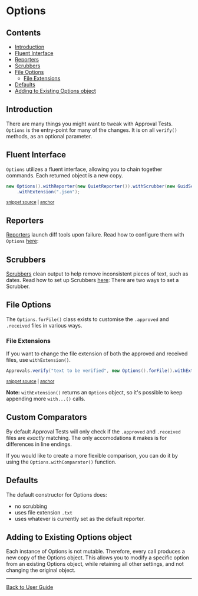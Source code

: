 <a id="top"></a>

# Options

<!-- toc -->
## Contents

  * [Introduction](#introduction)
  * [Fluent Interface](#fluent-interface)
  * [Reporters](#reporters)
  * [Scrubbers](#scrubbers)
  * [File Options](#file-options)
    * [File Extensions](#file-extensions)
  * [Defaults](#defaults)
  * [Adding to Existing Options object](#adding-to-existing-options-object)<!-- endToc -->

## Introduction

There are many things you might want to tweak with Approval Tests. `Options` is the entry-point for many of the changes.
It is on all `verify()` methods, as an optional parameter.

## Fluent Interface

`Options` utilizes a fluent interface, allowing you to chain together commands. Each returned object is a new copy.

<!-- snippet: specify_all_the_options -->
<a id='snippet-specify_all_the_options'></a>
```java
new Options().withReporter(new QuietReporter()).withScrubber(new GuidScrubber()).forFile()
    .withExtension(".json");
```
<sup><a href='/approvaltests-tests/src/test/java/org/approvaltests/OptionsSamplesTest.java#L14-L17' title='Snippet source file'>snippet source</a> | <a href='#snippet-specify_all_the_options' title='Start of snippet'>anchor</a></sup>
<!-- endSnippet -->

## Reporters

[Reporters](/docs/reference/Reporters.md#top) launch diff tools upon failure.  Read how to configure them with `Options` [here](Reporters.md#via-options):

## Scrubbers

[Scrubbers](/docs/explanations/Scrubbers.md#top) clean output to help remove inconsistent pieces of text, such as dates.  Read how to set up Scrubbers [here](../Scrubbers.md#configuring-scrubbers):
There are two ways to set a Scrubber.

## File Options

The `Options.forFile()` class exists to customise the `.approved` and `.received` files in various ways.

### File Extensions

If you want to change the file extension of both the approved and received files, use `withExtension()`.

<!-- snippet: basic_approval_with_file_extension -->
<a id='snippet-basic_approval_with_file_extension'></a>
```java
Approvals.verify("text to be verified", new Options().forFile().withExtension(".xyz"));
```
<sup><a href='/approvaltests-tests/src/test/java/org/approvaltests/OptionsSamplesTest.java#L22-L24' title='Snippet source file'>snippet source</a> | <a href='#snippet-basic_approval_with_file_extension' title='Start of snippet'>anchor</a></sup>
<!-- endSnippet -->

**Note:** `withExtension()` returns an `Options` object, so it's possible to keep appending more `with...()` calls.

## Custom Comparators
By default Approval Tests will only check if the `.approved` and `.received` files are _exactly_ matching.
The only accomodations it makes is for differences in line endings.

If you would like to create a more flexible comparison, you can do it by using the `Options.withComparator()` function.

## Defaults

The default constructor for Options does:

* no scrubbing
* uses file extension `.txt`
* uses whatever is currently set as the default reporter.

## Adding to Existing Options object

Each instance of Options is not mutable. Therefore, every call produces a new copy of the Options object. This allows you to modify a specific option from an existing Options object,
while retaining all other settings, and not changing the original object.


---

[Back to User Guide](../README.md#top)
